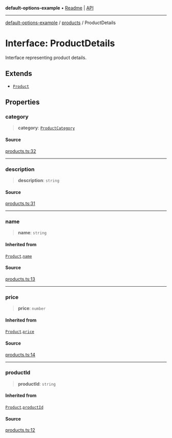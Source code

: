 **default-options-example** • [Readme](../../README.md) \| [API](../../modules.md)

***

[default-options-example](../../README.md) / [products](../README.md) / ProductDetails

# Interface: ProductDetails

Interface representing product details.

## Extends

- [`Product`](Product.md)

## Properties

### category

> **category**: [`ProductCategory`](../enumerations/ProductCategory.md)

#### Source

[products.ts:32](https://github.com/tgreyuk/typedoc-plugin-markdown-examples/blob/d1574a7/examples/01-typedoc-plugin-markdown/src/products.ts#L32)

***

### description

> **description**: `string`

#### Source

[products.ts:31](https://github.com/tgreyuk/typedoc-plugin-markdown-examples/blob/d1574a7/examples/01-typedoc-plugin-markdown/src/products.ts#L31)

***

### name

> **name**: `string`

#### Inherited from

[`Product`](Product.md).[`name`](Product.md#name)

#### Source

[products.ts:13](https://github.com/tgreyuk/typedoc-plugin-markdown-examples/blob/d1574a7/examples/01-typedoc-plugin-markdown/src/products.ts#L13)

***

### price

> **price**: `number`

#### Inherited from

[`Product`](Product.md).[`price`](Product.md#price)

#### Source

[products.ts:14](https://github.com/tgreyuk/typedoc-plugin-markdown-examples/blob/d1574a7/examples/01-typedoc-plugin-markdown/src/products.ts#L14)

***

### productId

> **productId**: `string`

#### Inherited from

[`Product`](Product.md).[`productId`](Product.md#productid)

#### Source

[products.ts:12](https://github.com/tgreyuk/typedoc-plugin-markdown-examples/blob/d1574a7/examples/01-typedoc-plugin-markdown/src/products.ts#L12)
